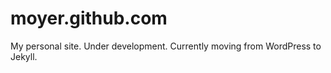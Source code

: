moyer.github.com
================

My personal site. Under development. Currently moving from WordPress to Jekyll.